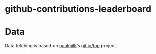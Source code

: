 # github-contributions-leaderboard

# Data

Data fetching is based on [paulmillr](https://github.com/paulmillr)’s [git.io/top](http://git.io/top) project.